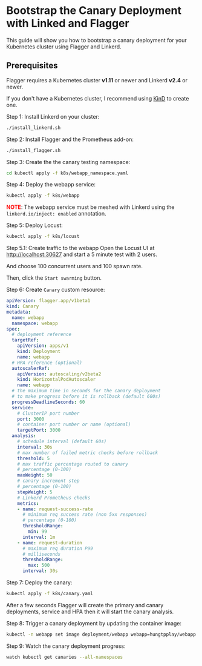 # Bootstrap the Canary Deployment with Linked and Flagger

This guide will show you how to bootstrap a canary deployment for your Kubernetes cluster using Flagger and Linkerd.

## Prerequisites

Flagger requires a Kubernetes cluster **v1.11** or newer and Linkerd **v2.4** or newer.

If you don't have a Kubernetes cluster, I recommend using [KinD](https://kind.sigs.k8s.io/) to create one.

Step 1: Install Linkerd on your cluster:

```bash
./install_linkerd.sh
```

Step 2: Install Flagger and the Prometheus add-on:

```bash
./install_flagger.sh
```

Step 3: Create the the canary testing namespace:

```bash
cd kubectl apply -f k8s/webapp_namespace.yaml
```

Step 4: Deploy the webapp service:

```bash
kubectl apply -f k8s/webapp
```

<span style="color:red">**NOTE**</span>: The webapp service must be meshed with Linkerd using the `linkerd.io/inject: enabled` annotation.

Step 5: Deploy Locust:

```bash
kubectl apply -f k8s/locust
```

Step 5.1: Create traffic to the webapp
Open the Locust UI at <http://localhost:30627> and start a 5 minute test with 2 users.

And choose 100 concurrent users and 100 spawn rate.

Then, click the `Start swarming` button.

Step 6: Create `Canary` custom resource:

```yaml
apiVersion: flagger.app/v1beta1
kind: Canary
metadata:
  name: webapp
  namespace: webapp
spec:
  # deployment reference
  targetRef:
    apiVersion: apps/v1
    kind: Deployment
    name: webapp
  # HPA reference (optional)
  autoscalerRef:
    apiVersion: autoscaling/v2beta2
    kind: HorizontalPodAutoscaler
    name: webapp
  # the maximum time in seconds for the canary deployment
  # to make progress before it is rollback (default 600s)
  progressDeadlineSeconds: 60
  service:
    # ClusterIP port number
    port: 3000
    # container port number or name (optional)
    targetPort: 3000
  analysis:
    # schedule interval (default 60s)
    interval: 30s
    # max number of failed metric checks before rollback
    threshold: 5
    # max traffic percentage routed to canary
    # percentage (0-100)
    maxWeight: 50
    # canary increment step
    # percentage (0-100)
    stepWeight: 5
    # Linkerd Prometheus checks
    metrics:
    - name: request-success-rate
      # minimum req success rate (non 5xx responses)
      # percentage (0-100)
      thresholdRange:
        min: 99
      interval: 1m
    - name: request-duration
      # maximum req duration P99
      # milliseconds
      thresholdRange:
        max: 500
      interval: 30s
```

Step 7: Deploy the canary:

```bash
kubectl apply -f k8s/canary.yaml
```

After a few seconds Flagger will create the primary and canary deployments, service and HPA then it will start the canary analysis.

Step 8: Trigger a canary deployment by updating the container image:

```bash
kubectl -n webapp set image deployment/webapp webapp=hungtpplay/webapp:1.0.6
```

Step 9: Watch the canary deployment progress:

```bash
watch kubectl get canaries --all-namespaces
```
